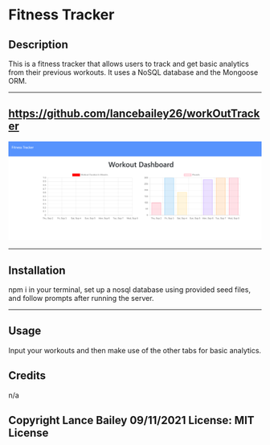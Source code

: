 # Fitness Tracker

## Description

This is a fitness tracker that allows users to track and get basic analytics from their previous workouts. It uses a NoSQL database and the Mongoose ORM.
  
--- 

## https://github.com/lancebailey26/workOutTracker

![Screenshot](./public/Screenshot.png)

--- 

## Installation

npm i in your terminal, set up a nosql database using provided seed files, and follow prompts after running the server.

--- 

## Usage

Input your workouts and then make use of the other tabs for basic analytics.

## Credits

n/a

## Copyright Lance Bailey 09/11/2021 License: MIT License